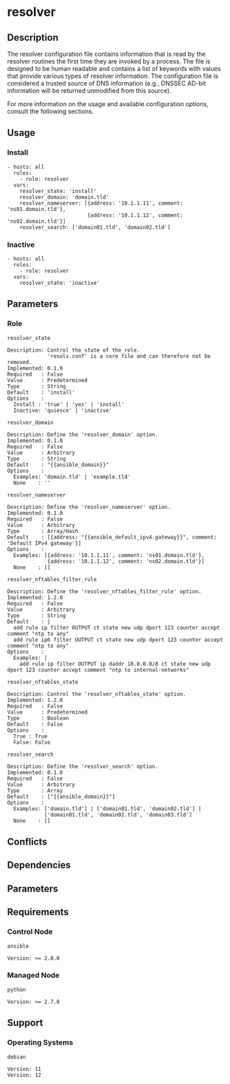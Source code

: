 # resolver

## Description

The resolver configuration file contains information that is read by the
resolver routines the first time they are invoked by a process. The file is
designed to be human readable and contains a list of keywords with values that
provide various types of resolver information.
The configuration file is considered a trusted source of DNS information
(e.g., DNSSEC AD-bit information will be returned unmodified from this source).

For more information on the usage and available configuration options,
consult the following sections.

## Usage

### Install

```
- hosts: all
  roles:
    - role: resolver
  vars:
    resolver_state: 'install'
    resolver_domain: 'domain.tld'
    resolver_nameserver: [{address: '10.1.1.11', comment: 'ns01.domain.tld'},
                          {address: '10.1.1.12', comment: 'ns02.domain.tld'}]
    resolver_search: ['domain01.tld', 'domain02.tld']
```

### Inactive

```
- hosts: all
  roles:
    - role: resolver
  vars:
    resolver_state: 'inactive'
```

## Parameters

### Role

`resolver_state`

    Description: Control the state of the role.
                 'resolv.conf' is a core file and can therefore not be removed.
    Implemented: 0.1.0
    Required   : False
    Value      : Predetermined
    Type       : String
    Default    : 'install'
    Options    :
      Install : 'true' | 'yes' | 'install'
      Inactive: 'quiesce' | 'inactive'

`resolver_domain`

    Description: Define the 'resolver_domain' option.
    Implemented: 0.1.0
    Required   : False
    Value      : Arbitrary
    Type       : String
    Default    : "{{ansible_domain}}"
    Options    :
      Examples: 'domain.tld' | 'example.tld'
      None    : ''

`resolver_nameserver`

    Description: Define the 'resolver_nameserver' option.
    Implemented: 0.1.0
    Required   : False
    Value      : Arbitrary
    Type       : Array/Hash
    Default    : [{address: "{{ansible_default_ipv4.gateway}}", comment: 'Default IPv4 gateway'}]
    Options    :
      Examples: [{address: '10.1.1.11', comment: 'ns01.domain.tld'},
                 {address: '10.1.1.12', comment: 'ns02.domain.tld'}]
      None    : []

`resolver_nftables_filter_rule`

    Description: Define the 'resolver_nftables_filter_rule' option.
    Implemented: 1.2.0
    Required   : False
    Value      : Arbitrary
    Type       : String
    Default    : |
      add rule ip filter OUTPUT ct state new udp dport 123 counter accept comment "ntp to any"
      add rule ip6 filter OUTPUT ct state new udp dport 123 counter accept comment "ntp to any"
    Options    :
      Examples: |
        add rule ip filter OUTPUT ip daddr 10.0.0.0/8 ct state new udp dport 123 counter accept comment "ntp to internal-networks"

`resolver_nftables_state`

    Description: Control the 'resolver_nftables_state' option.
    Implemented: 1.2.0
    Required   : False
    Value      : Predetermined
    Type       : Boolean
    Default    : False
    Options    :
      True : True
      False: False

`resolver_search`

    Description: Define the 'resolver_search' option.
    Implemented: 0.1.0
    Required   : False
    Value      : Arbitrary
    Type       : Array
    Default    : ["{{ansible_domain}}"]
    Options    :
      Examples: ['domain.tld'] | ['domain01.tld', 'domain02.tld'] |
                ['domain01.tld', 'domain02.tld', 'domain03.tld']
      None    : []

## Conflicts

## Dependencies

## Parameters

## Requirements

### Control Node

`ansible`

    Version: >= 2.8.0

### Managed Node

`python`

    Version: >= 2.7.0

## Support

### Operating Systems

`debian`

    Version: 11
    Version: 12
